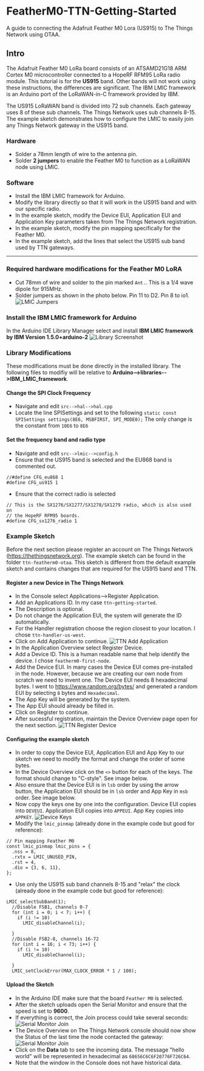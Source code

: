 # FeatherM0-TTN-Getting-Started
A guide to connecting the Adafruit Feather M0 Lora (US915) to The Things Network using OTAA.

## Intro
The Adafruit Feather M0 LoRa board consists of an ATSAMD21G18 ARM Cortex M0 microcontroller connected to a HopeRF RFM95 LoRa radio module. This tutorial is for the **US915** band. Other bands will not work using these instructions, the differences are significant.
The IBM LMIC framework is an Arduino port of the LoRaWAN-in-C framework provided by IBM.

The US915 LoRaWAN band is divided into 72 sub channels. Each gateway uses 8 of these sub channels. 
The Things Network uses sub channels 8-15. The example sketch demonstrates how to configure the LMIC to easily join any Things Network gateway in the US915 band. 

### Hardware
* Solder a 78mm length of wire to the antenna pin.
* Solder **2 jumpers** to enable the Feather M0 to function as a LoRaWAN node using LMIC.
### Software
* Install the IBM LMIC framework for Arduino.
* Modify the library directly so that it will work in the US915 band and with our specific radio.
* In the example sketch, modify the Device EUI, Application EUI and Application Key parameters taken from The Things Network registration.
* In the example sketch, modify the pin mapping specifically for the Feather M0.
* In the example sketch, add the lines that select the US915 sub band used by TTN gateways.
---
### Required hardware modifications for the Feather M0 LoRA
* Cut 78mm of wire and solder to the pin marked `Ant.`. This is a 1/4 wave dipole for 915MHz.
* Solder jumpers as shown in the photo below. Pin 11 to D2. Pin 8 to io1.
![LMIC Jumpers](https://github.com/bborncr/FeatherM0-TTN-Getting-Started/blob/master/images/FeatherM0Jumpers.png)
### Install the IBM LMIC framework for Arduino
In the Arduino IDE Library Manager select and install **IBM LMIC framework by IBM Version 1.5.0+arduino-2**
![Library Screenshot](https://github.com/bborncr/FeatherM0-TTN-Getting-Started/blob/master/images/lmic-library.PNG)
### Library Modifications
These modifications must be done directly in the installed library.
The following files to modifiy will be relative to **Arduino-->libraries-->IBM_LMIC_framework**.
#### Change the SPI Clock Frequency
* Navigate and edit `src-->hal-->hal.cpp`
* Locate the line SPISettings and set to the following `static const SPISettings settings(8E6, MSBFIRST, SPI_MODE0);`
The only change is the constant from `10E6` to `8E6`
#### Set the frequency band and radio type
* Navigate and edit `src-->lmic-->config.h`
* Ensure that the US915 band is selected and the EU868 band is commented out.
```
//#define CFG_eu868 1
#define CFG_us915 1
```
* Ensure that the correct radio is selected 
```
// This is the SX1276/SX1277/SX1278/SX1279 radio, which is also used on
// the HopeRF RFM95 boards.
#define CFG_sx1276_radio 1
```
### Example Sketch
Before the next section please register an account on The Things Network (https://thethingsnetwork.org).
The example sketch can be found in the folder `ttn-featherm0-otaa`. This sketch is different from the default example sketch and contains changes that are required for the US915 band and TTN.
#### Register a new Device in The Things Network
* In the Console select Applications-->Register Application.
* Add an Applications ID. In my case `ttn-getting-started`.
* The Description is optional.
* Do not change the Application EUI, the system will generate the ID automatically.
* For the Handler registration choose the region closest to your location. I chose `ttn-handler-us-west`.
* Click on Add Application to continue.
![TTN Add Application](https://github.com/bborncr/FeatherM0-TTN-Getting-Started/blob/master/images/addapplication.PNG)
* In the Application Overview select Register Device.
* Add a Device ID. This is a human readable name that help identify the device. I chose `featherm0-first-node`.
* Add the Device EUI. In many cases the Device EUI comes pre-installed in the node. However, because we are creating our own node from scratch we need to invent one. The Device EUI needs 8 hexadecimal bytes. I went to https://www.random.org/bytes/ and generated a random EUI by selecting `8` bytes and `Hexadecimal`.
* The App Key will be generated by the system.
* The App EUI should already be filled in.
* Click on Register to continue.
* After sucessful registration, maintain the Device Overview page open for the next section.
![TTN Register Device](https://github.com/bborncr/FeatherM0-TTN-Getting-Started/blob/master/images/registerdevice.PNG)
#### Configuring the example sketch
* In order to copy the Device EUI, Application EUI and App Key to our sketch we need to modify the format and change the order of some bytes.
* In the Device Overview click on the `<>` button for each of the keys. The format should change to "C-style". See image below.
* Also ensure that the Device EUI is in `lsb` order by using the arrow button, the Application EUI should be in `lsb` order and App Key in `msb` order. See image below.
* Now copy the keys one by one into the configuration. Device EUI copies into `DEVEUI`. Application EUI copies into `APPEUI`. App Key copies into `APPKEY`.
![Device Keys](https://github.com/bborncr/FeatherM0-TTN-Getting-Started/blob/master/images/keys.PNG)
* Modify the `lmic_pinmap` (already done in the example code but good for reference):
```
// Pin mapping Feather M0
const lmic_pinmap lmic_pins = {
  .nss = 8,
  .rxtx = LMIC_UNUSED_PIN,
  .rst = 4,
  .dio = {3, 6, 11},
};
```
* Use only the US915 sub band channels 8-15 and "relax" the clock (already done in the example code but good for reference):
```
LMIC_selectSubBand(1);
  //Disable FSB1, channels 0-7
  for (int i = 0; i < 7; i++) {
    if (i != 10)
      LMIC_disableChannel(i);

  }
  //Disable FSB2-8, channels 16-72
  for (int i = 16; i < 73; i++) {
    if (i != 10)
      LMIC_disableChannel(i);

  }
  LMIC_setClockError(MAX_CLOCK_ERROR * 1 / 100);
```

#### Upload the Sketch
* In the Arduino IDE make sure that the board `Feather M0` is selected.
* After the sketch uploads open the Serial Monitor and ensure that the speed is set to **9600**.
* If everything is correct, the Join process could take several seconds:
![Serial Monitor Join](https://github.com/bborncr/FeatherM0-TTN-Getting-Started/blob/master/images/serial.PNG)
* The Device Overview on The Things Network console should now show the Status of the last time the node contacted the gateway:
![Serial Monitor Join](https://github.com/bborncr/FeatherM0-TTN-Getting-Started/blob/master/images/joined.PNG)
* Click on the **Data** tab to see the incoming data. The message "hello world" will be represented in hexadecimal as `68656C6C6F20776F726C64`.
* Note that the window in the Console does not have historical data.